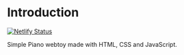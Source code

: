 # Introduction

[![Netlify Status](https://api.netlify.com/api/v1/badges/77b8b2de-1df9-400e-8d98-48059bb677e0/deploy-status)](https://app.netlify.com/sites/virtual-piano-mbm/deploys)

Simple Piano webtoy made with HTML, CSS and JavaScript.

